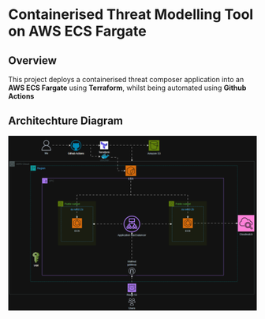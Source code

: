 # Containerised Threat Modelling Tool on AWS ECS Fargate

## Overview

This project deploys a containerised threat composer application into an **AWS ECS Fargate** using **Terraform**, whilst being automated using **Github Actions**

## Architechture Diagram

<p align="center">
    <img src="images/architechture diagram.png" style= "width:700px"/>
</p>